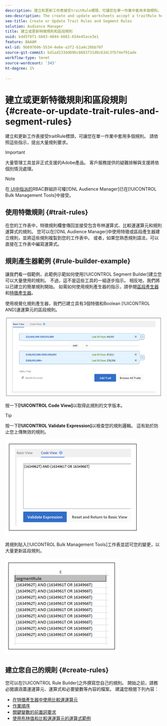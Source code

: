 ```yaml
---
description: 建立和更新工作表接受traitRule標頭，可讓您在單一作業中套用多個規則。 請依照這些指示，提出大量規則要求。
seo-description: The create and update worksheets accept a traitRule header that lets you apply multiple rules in a single operation. Follow these instructions to make bulk rule requests.
seo-title: Create or Update Trait Rules and Segment Rules
solution: Audience Manager
title: 建立或更新特徵規則和區段規則
uuid: bdd5f8f1-bb83-4844-b681-654e45ace3e1
feature: BAAAM
exl-id: 9b697606-5534-4e6e-a3f2-b1a4c26bb707
source-git-commit: bd1ad233dd69bc8683731d0c63dc3fb74ef91ade
workflow-type: tm+mt
source-wordcount: '343'
ht-degree: 1%

---
```


# 建立或更新特徵規則和區段規則{#create-or-update-trait-rules-and-segment-rules}

建立和更新工作表接受traitRule標頭，可讓您在單一作業中套用多個規則。 請依照這些指示，提出大量規則要求。

>[!IMPORTANT]
>
>大量管理工具並非正式支援的Adobe產品。 客戶服務提供的疑難排解與支援將依個別情況處理。

<!-- 

<p>c_bulk_rules.xml </p>

 -->

>[!NOTE]
>
>在[ UI中指派的](../../features/administration/administration-overview.md)RBAC群組許可權[!DNL Audience Manager]已在[!UICONTROL Bulk Management Tools]中接受。

## 使用特徵規則 {#trait-rules}

在您的工作表中，特徵規則欄會傳回並接受包含布林運算式、比較運運算元和規則運算式的規則。 您可以在[!DNL Audience Manager]中使用特徵或區段產生器建立規則，並將這些規則複製到您的工作表中。 或者，如果您熟悉規則語法，可以直接在工作表中編寫運算式。

## 規則產生器範例 {#rule-builder-example}

讓我們看一個範例，此範例示範如何使用[!UICONTROL Segment Builder]建立您可以大量使用的規則。 不過，這不是這些工具的一組逐步指示。 相反地，我們將以已建立的簡單規則開始。 如需如何使用規則產生器的指示，請參閱[區段產生器](../../features/segments/segment-builder.md)和[特徵產生器](../../features/traits/about-trait-builder.md)。

使用視覺化規則產生器，我們已建立具有3個特徵和Boolean [!UICONTROL AND]運運算元的區段規則。

![](assets/visualrule.png)

按一下&#x200B;**[!UICONTROL Code View]**&#x200B;以取得此規則的文字版本。

>[!TIP]
>
>按一下&#x200B;**[!UICONTROL Validate Expression]**&#x200B;以檢查您的規則邏輯。 這有助於防止您上傳無效的規則。

![](assets/coderule.png)

將規則貼入[!UICONTROL Bulk Management Tools]工作表並認可您的變更，以大量更新區段規則。

![](assets/segmentrule.png)

## 建立您自己的規則 {#create-rules}

您可以在[!UICONTROL Rule Builder]之外撰寫您自己的規則。 開始之前，請務必閱讀涵蓋運運算元、運算式和必要變數等內容的檔案。 建議您檢閱下列內容：

* [在特徵產生器中使用比較運運算元](../../features/traits/trait-comparison-operators.md)
* [作業順序](../../features/traits/trait-operator-precedence.md)
* [關鍵變數的前置詞要求](../../features/traits/trait-variable-prefixes.md)
* [使用布林值和比較運運算元的運算式範例](../../features/traits/trait-expression-samples.md)
